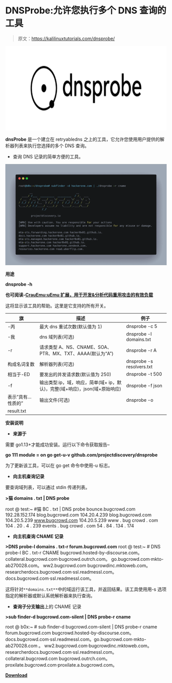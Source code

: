 # DNSProbe:允许您执行多个 DNS 查询的工具

> 原文：<https://kalilinuxtutorials.com/dnsprobe/>

[![DNSProbe : Tool That Allows You To Perform Multiple DNS Queries](img//422083a5bad6376c73fcdc6c50cc501c.png "DNSProbe : Tool That Allows You To Perform Multiple DNS Queries")](https://1.bp.blogspot.com/-cwoO9zz6i0w/Xp8wxaMjlWI/AAAAAAAAF_g/3U0SVGQkoQsTPvOt6pYms7cjW1DWkuvIQCLcBGAsYHQ/s1600/DNSprobe%25281%2529.png)

**dnsProbe** 是一个建立在 retryabledns 之上的工具，它允许您使用用户提供的解析器列表来执行您选择的多个 DNS 查询。

*   查询 DNS 记录的简单方便的工具。

![](img//a02341e33abe7780434ca4b918ede65e.png)

**用途**

**dnsprobe -h**

**也可阅读-[CrauEmu:uEmu 扩展，用于开发&分析代码重用攻击的有效负载](https://kalilinuxtutorials.com/crauemu/)**

这将显示该工具的帮助。这里是它支持的所有开关。

| 旗 | 描述 | 例子 |
| --- | --- | --- |
| -丙 | 最大 dns 重试次数(默认值为 1) | dnsprobe -c 5 |
| -我 | dns 域列表(可选) | dnsprobe -l domains.txt |
| -r | 请求类型 A、NS、CNAME、SOA、PTR、MX、TXT、AAAA(默认为“A”) | dnsprobe -r A |
| 构成名词复数 | 解析器列表(可选) | dnsprobe -s resolvers.txt |
| 相当于-ED | 要发出的并发请求数(默认值为 250) | dnsprobe -t 500 |
| -f | 输出类型:ip，域，响应，简单(域+ ip，默认)，完整(域+响应)，json(域+原始响应) | dnsprobe -f json |
| 表示“具有…性质的” | 输出文件(可选) | dnsprobe -o
result.txt |

**安装说明**

*   **来源于**

需要 go1.13+才能成功安装。运行以下命令获取报告–

**go 111 module = on go get-u-v github.com/projectdiscovery/dnsprobe**

为了更新该工具，可以在 go get 命令中使用-u 标志。

*   **向主机查询记录**

要查询域列表，可以通过 stdin 传递列表。

**>猫 domains . txt | DNS probe**

root @ test:~ #猫 BC . txt | DNS probe
bounce.bugcrowd.com 192.28.152.174
blog.bugcrowd.com 104.20.4.239
blog.bugcrowd.com 104.20.5.239
www.bugcrowd.com 104.20.5.239
www . bug crowd . com 104 . 20 . 4 . 239
events . bug crowd . com 54 . 84 . 134 . 174

*   **向主机查询 CNAME 记录**

**>DNS probe-l domains . txt-r forum.bugcrowd.com**
root @ test:~ # DNS probe-l BC . txt-r CNAME
bugcrowd.hosted-by-discourse.com。collateral.bugcrowd.com·bugcrowd.outrch.com。
go.bugcrowd.com·mkto-ab270028.com。
ww2.bugcrowd.com bugcrowdinc.mktoweb.com。researcherdocs.bugcrowd.com·ssl.readmessl.com。docs.bugcrowd.com·ssl.readmessl.com。

这将针对`**domains.txt**`中的域运行该工具，并返回结果。该工具使用用-s 选项指定的解析器或默认系统解析器来执行查询。

*   **查询子分支输出**上的 CNAME 记录

**>sub finder-d bugcrowd.com-silent | DNS probe-r cname**

root @ b0x:~ # sub finder-d bugcrowd.com-silent | DNS probe-r cname forum.bugcrowd.com bugcrowd.hosted-by-discourse.com。docs.bugcrowd.com·ssl.readmessl.com。go.bugcrowd.com·mkto-ab270028.com
。
ww2.bugcrowd.com·bugcrowdinc.mktoweb.com。researcherdocs.bugcrowd.com·ssl.readmessl.com。
collateral.bugcrowd.com bugcrowd.outrch.com。proxilate.bugcrowd.com·proxilate.a.bugcrowd.com。

[**Download**](https://github.com/projectdiscovery/dnsprobe)